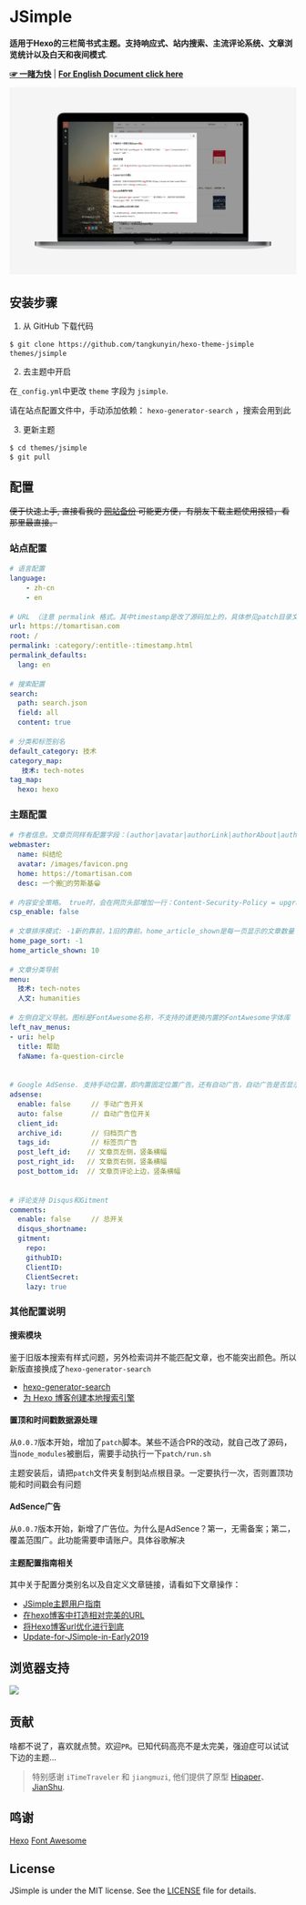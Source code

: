 # JSimple

**适用于Hexo的三栏简书式主题。支持响应式、站内搜索、主流评论系统、文章浏览统计以及白天和夜间模式**.

[**☞ 一睹为快**](https://tomartisan.com) | [**For English Document click here**](https://github.com/tangkunyin/hexo-theme-jsimple/blob/master/README.md)

![JSimple-Snapshot-Macbook Pro15](/source/images/JSimple-Snapshot-Macbook%20Pro15.png)

<!--more-->


## 安装步骤

1. 从 GitHub 下载代码

```shell
$ git clone https://github.com/tangkunyin/hexo-theme-jsimple themes/jsimple
```
2. 去主题中开启

在`_config.yml`中更改 `theme` 字段为 `jsimple`.

请在站点配置文件中，手动添加依赖： `hexo-generator-search` ，搜索会用到此

3. 更新主题

```shell
$ cd themes/jsimple
$ git pull
```


## 配置

~~便于快速上手, 直接看我的 [网站备份](https://github.com/shuoit/blog) 可能更方便，有朋友下载主题使用报错，看那里最直接。~~

### 站点配置

```yml
# 语言配置
language:
    - zh-cn
    - en

# URL （注意 permalink 格式。其中timestamp是改了源码加上的，具体参见patch目录文件）
url: https://tomartisan.com
root: /
permalink: :category/:entitle-:timestamp.html
permalink_defaults:
  lang: en

# 搜索配置
search:
  path: search.json
  field: all
  content: true
  
# 分类和标签别名
default_category: 技术
category_map:
   技术: tech-notes
tag_map:
  hexo: hexo
```


### 主题配置

```yml
# 作者信息。文章页同样有配置字段：(author|avatar|authorLink|authorAbout|authorDesc），同时配置时，文章页的会优先于主题。当多人创作时，这个配置会很有用
webmaster:
  name: 纠结伦
  avatar: /images/favicon.png
  home: https://tomartisan.com
  desc: 一个搬🧱的劳斯基😁️️

# 内容安全策略。 true时，会在网页头部增加一行：Content-Security-Policy = upgrade-insecure-requests。会将不是https的资源自动提升为https
csp_enable: false

# 文章排序模式: -1新的靠前，1旧的靠前。home_article_shown是每一页显示的文章数量（分页条数）
home_page_sort: -1
home_article_shown: 10

# 文章分类导航  
menu:
  技术: tech-notes
  人文: humanities

# 左侧自定义导航。图标是FontAwesome名称，不支持的请更换内置的FontAwesome字体库
left_nav_menus:
- uri: help
  title: 帮助
  faName: fa-question-circle
  
  
# Google AdSense. 支持手动位置，即内置固定位置广告。还有自动广告，自动广告是否显示、显示在哪，由谷歌决定，因此你如果觉得手动广告不爽，可是用自动模式
adsense:
  enable: false     // 手动广告开关
  auto: false       // 自动广告位开关 
  client_id:
  archive_id:       // 归档页广告
  tags_id:          // 标签页广告
  post_left_id:    // 文章页左侧，竖条横幅
  post_right_id:   // 文章页右侧，竖条横幅
  post_bottom_id:  // 文章页评论上边，竖条横幅


# 评论支持 Disqus和Gitment
comments:
  enable: false     // 总开关
  disqus_shortname:
  gitment:
    repo:
    githubID:
    ClientID:
    ClientSecret:
    lazy: true
```

### 其他配置说明


#### 搜索模块

鉴于旧版本搜索有样式问题，另外检索词并不能匹配文章，也不能突出颜色。所以新版直接换成了`hexo-generator-search`

- [hexo-generator-search](https://github.com/wzpan/hexo-generator-search)
- [为 Hexo 博客创建本地搜索引擎](https://liam.page/2017/09/21/local-search-engine-in-Hexo-site/)


#### 置顶和时间戳数据源处理

 从`0.0.7`版本开始，增加了`patch`脚本。某些不适合PR的改动，就自己改了源码，当`node_modules`被删后，需要手动执行一下`patch/run.sh`
 
 主题安装后，请把`patch`文件夹复制到站点根目录。一定要执行一次，否则置顶功能和时间戳会有问题

#### AdSence广告

从`0.0.7`版本开始，新增了广告位。为什么是AdSence？第一，无需备案；第二，覆盖范围广。此功能需要申请账户。具体谷歌解决


#### 主题配置指南相关

其中关于配置分类别名以及自定义文章链接，请看如下文章操作：

- [JSimple主题用户指南](https://tomartisan.com/groceries/jsimple-usage/)
- [在hexo博客中打造相对完美的URL](https://tomartisan.com/groceries/hexo-perfect-link/)
- [将Hexo博客url优化进行到底](https://tomartisan.com/groceries/permalink-optimize-hexo/)
- [Update-for-JSimple-in-Early2019](https://tomartisan.com/groceries/the-update-for-jsimple-in-early2019/)

## 浏览器支持

![](https://raw.githubusercontent.com/iTimeTraveler/hexo-theme-hipaper/master/source/preview/browser-support.png?raw=true)


## 贡献

啥都不说了，喜欢就点赞。欢迎`PR`。已知代码高亮不是太完美，强迫症可以试试下边的主题...

> 特别感谢 `iTimeTraveler` 和 `jiangmuzi`, 他们提供了原型 [Hipaper](https://github.com/iTimeTraveler/hexo-theme-hipaper)、 [JianShu](https://github.com/jiangmuzi/jianshu).


## 鸣谢

[Hexo](https://hexo.io)
[Font Awesome](http://fontawesome.io)

## License

JSimple is under the MIT license. See the [LICENSE](https://github.com/tangkunyin/hexo-theme-jsimple/blob/master/LICENSE) file for details.

